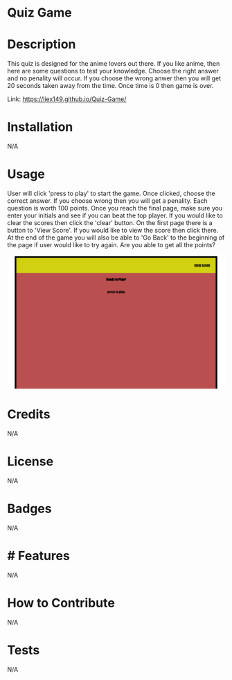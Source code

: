 # Quiz Game


# Description
This quiz is designed for the anime lovers out there. If you like anime, then here are some questions to test your knowledge. Choose the right answer and no penality will occur. If you choose the wrong anwer then you will get 20 seconds taken away from the time. Once time is 0 then game is over. 

Link: https://liex149.github.io/Quiz-Game/ 

# Installation
N/A

# Usage
User will click 'press to play' to start the game. Once clicked, choose the correct answer. If you choose wrong then you will get a penality.  Each question is worth 100 points. Once you reach the final page, make sure you enter your initials and see if you can beat the top player. If you would like to clear the scores then click the 'clear' button. On the first page there is a button to 'View Score'. If you would like to view the score then click there. At the end of the game you will also be able to 'Go Back' to the beginning of the page if user would like to try again. Are you able to get all the points? 

![Quiz Game](QuizGame.PNG)


# Credits
N/A

# License
N/A

# Badges
N/A

# # Features
N/A

# How to Contribute
N/A

# Tests
N/A
